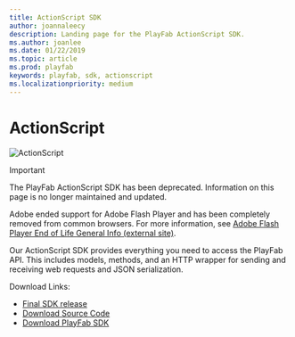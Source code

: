 ```yaml
---
title: ActionScript SDK
author: joannaleecy
description: Landing page for the PlayFab ActionScript SDK.
ms.author: joanlee
ms.date: 01/22/2019
ms.topic: article
ms.prod: playfab
keywords: playfab, sdk, actionscript
ms.localizationpriority: medium
---
```


# ActionScript

![ActionScript](./media/flash1.png)

>[!Important]
>The PlayFab ActionScript SDK has been deprecated. Information on this page is no longer maintained and updated. 

Adobe ended support for Adobe Flash Player and has been completely removed from common browsers. For more information, see [Adobe Flash Player End of Life General Info (external site)](https://www.adobe.com/products/flashplayer/end-of-life.html).

Our ActionScript SDK provides everything you need to access the PlayFab API. This includes models, methods, and an HTTP wrapper for sending and receiving web requests and JSON serialization.

Download Links:
- [Final SDK release](https://github.com/PlayFab/ActionScriptSDK/releases/tag/0.108.200629)
- [Download Source Code](https://github.com/PlayFab/ActionScriptSDK)
- [Download PlayFab SDK](https://aka.ms/playfabactionscriptsdkdownload)
